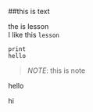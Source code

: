 ##this is text

the is lesson<br>
I like this ``lesson``
```
print
hello
```

>_NOTE_:
>this is note


hello

hi
                     